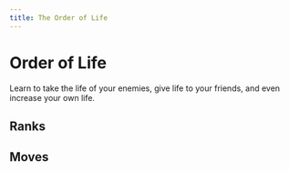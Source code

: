 ```yaml
---
title: The Order of Life
---
```


# Order of Life

Learn to take the life of your enemies, give life to your friends, and even increase your own life.

## Ranks

## Moves
